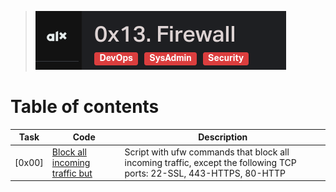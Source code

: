 > ![Firewall](./assets/Screenshot%20from%202023-09-18%2008-41-30.png)

# Table of contents

Task  | Code | Description
----- | ------ | -----------
[0x00] | [Block all incoming traffic but](./0-block_all_incoming_traffic_but) | Script with ufw commands that block all incoming traffic, except the following TCP ports: 22-SSL, 443-HTTPS, 80-HTTP
